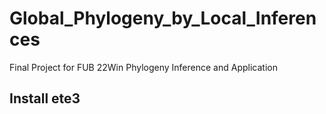 # Global_Phylogeny_by_Local_Inferences
Final Project for FUB 22Win Phylogeny Inference and Application

## Install ete3
